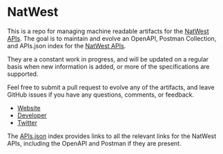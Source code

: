 # NatWestThis is a repo for managing machine readable artifacts for the [NatWest APIs](https://personal.natwest.com/personal.html). The goal is to maintain and evolve an OpenAPI, Postman Collection, and APIs.json index for the [NatWest APIs](https://personal.natwest.com/personal.html).They are a constant work in progress, and will be updated on a regular basis when new information is added, or more of the specifications are supported.Feel free to submit a pull request to evolve any of the artifacts, and leave GitHub issues if you have any questions, comments, or feedback.- [Website](https://personal.natwest.com/personal.html)- [Developer](https://personal.natwest.com/personal.html)- [Twitter](https://twitter.com/natwest_help)The [APIs.json](https://github.com/api-evangelist/natwest/blob/master/apis.json) index provides links to all the relevant links for the NatWest APIs, including the OpenAPI and Postman if they are present.